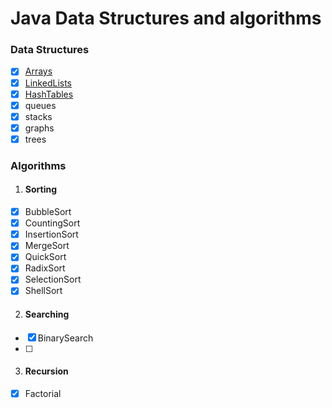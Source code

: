# Java Data Structures and algorithms


### Data Structures

- [x] [Arrays](data_structures/arrays)
- [x] [LinkedLists]()
- [x] [HashTables]()
- [x] queues
- [x] stacks
- [x] graphs
- [x] trees

### Algorithms
1. #### Sorting
- [x] BubbleSort
- [x] CountingSort
- [x] InsertionSort
- [x] MergeSort
- [x] QuickSort
- [x] RadixSort
- [x] SelectionSort
- [x] ShellSort

2. #### Searching
- [x] BinarySearch
- [ ] 

3. #### Recursion
- [x] Factorial

